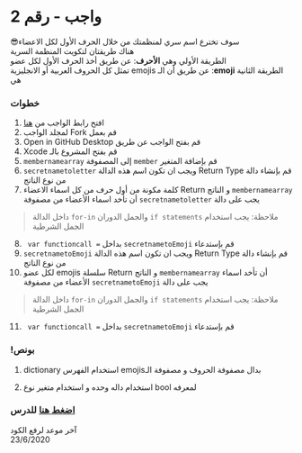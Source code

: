  
# واجب  - رقم 2
 😎سوف تخترع اسم سري لمنظمتك  من خلال الحرف الأول لكل الاعضاء \
 هناك طريقتان لتكويت المنظمة السرية\
 الطريقة الأولي وهي **الأحرف**: عن طريق أخذ الحرف الأول لكل عضو\
 تمثل كل الحروف العربية أو الانجليزية emojis عن طريق أن الـ  :**emoji** الطريقة الثانية هي 
### خطوات 

1. افتح رابط الواجب من [هنا](https://github.com/kuwaitcodes/ios-hw-2)
2. لمجلد الواجب Fork قم بعمل
3. Open in GitHub Desktop قم بفتح الواجب عن طريق 
4. Xcode قم بفتح المشروع بالـ
5. `membernamearray` إلى المصفوفة  `member` قم بإضافة المتغير 
6. `secretnametoletter` ويجب ان تكون اسم هذه الدالة  Return Type قم بإنشاء دالة من نوع الناتج    
7. كلمة مكونة من أول حرف من كل اسماء الاعضاء Return  و الناتج  `membernamearray` أن تأخد اسماء الأعضاء من مصفوفة  `secretnametoletter` يجب على دالة
> داخل الدالة `for-in` والجمل الدوران `if statements`  ملاحظة: يجب استخدام الجمل الشرطية 
8. ` var functioncall =` بداخل `secretnametoEmoji` قم بإستدعاء
9. `secretnametoEmoji` ويجب ان تكون اسم هذه الدالة  Return Type قم بإنشاء دالة من نوع الناتج    
10.  لكل عضو emojis سلسلة  Return  و الناتج  `membernamearray` أن تأخد اسماء الأعضاء من مصفوفة  `secretnametoEmoji` يجب على دالة 
> داخل الدالة `for-in` والجمل الدوران `if statements`  ملاحظة: يجب استخدام الجمل الشرطية 

11. ` var functioncall =` بداخل `secretnametoEmoji` قم بإستدعاء


### !بونص 
1.  dictionary استخدام الفهرس emojisبدال  مصفوفة الحروف و مصفوفة الـ 

2. استخدام داله وحده و استخدام متغير نوع bool لمعرفه

### [اضغط هنا](https://app.code.kw/%D8%A8%D8%B1%D9%85%D8%AC%D8%A9-%D8%AA%D8%B7%D8%A8%D9%8A%D9%82%D8%A7%D8%AA-%D8%A7%D9%84%D8%A7%D9%8A%D9%81%D9%88%D9%86-%D9%85%D8%B9-%D8%B3%D9%88%D9%8A%D9%81%D8%AA-Swift-KFAS/%D8%A7%D9%84%D9%85%D8%AC%D9%85%D9%88%D8%B9%D8%A7%D8%AA-%D9%88-%D8%A7%D9%84%D8%AA%D8%AD%D9%83%D9%85-%D9%88-%D8%A7%D9%84%D8%AF%D9%88%D8%A7%D9%84-collections-control-functions-KFAS) للدرس


آخر موعد لرفع الكود\
23/6/2020



